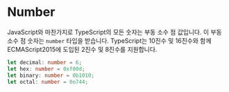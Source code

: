 # Number

JavaScript와 마찬가지로 TypeScript의 모든 숫자는 부동 소수 점 값입니다.
이 부동 소수 점 숫자는 `number` 타입을 받습니다.
TypeScript는 10진수 및 16진수와 함께 ECMAScript2015에 도입된 2진수 및 8진수를 지원합니다.

```typescript
let decimal: number = 6;
let hex: number = 0xf00d;
let binary: number = 0b1010;
let octal: number = 0o744;
```
